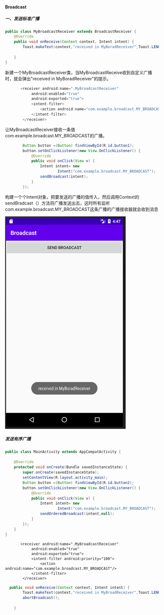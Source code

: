 #### Broadcast

##### 一、发送标准广播

```java
public class MyBroadcastReceiver extends BroadcastReceiver {
    @Override
    public void onReceive(Context context, Intent intent) {
        Toast.makeText(context,"received in MyBoradReceiver",Toast.LENGTH_SHORT).show();

    }
}

```

新建一个MyBroadcastReceiver类，当MyBroadcastReceive收到自定义广播时，就会弹出"received in MyBoradReceiver"的提示。

```java
       <receiver android:name=".MyBroadcastReceiver"
            android:enabled="true"
            android:exported="true">
            <intent-filter>
                <action android:name="com.example.broadcast.MY_BROADCAST"/>
            </intent-filter>
        </receiver>
```

让MyBroadcastReceiver接收一条值com.example.broadcast.MY_BROADCAST的广播。

```java
        Button button =(Button) findViewById(R.id.button1);
        button.setOnClickListener(new View.OnClickListener() {
            @Override
            public void onClick(View v) {
                Intent intent= new
                        Intent("com.example.broadcast.MY_BROADCAST");
                sendBroadcast(intent);
            }
        });

```

构建一个个Intent对象，把要发送的广播的值传入，然后调用Context的sendBradcast（）方法将广播发送出去，这时所有监听com.example.broadcast.MY_BROADCAST这条广播的广播接收器就会收到消息

![发送自定义标准广播](https://github.com/PengFeisupper/2018118122_Android/blob/homework/Broadcast/%E6%88%AA%E5%9B%BE/%E5%8F%91%E9%80%81%E8%87%AA%E5%AE%9A%E4%B9%89%E6%A0%87%E5%87%86%E5%B9%BF%E6%92%AD.png)

##### 发送有序广播

```java
public class MainActivity extends AppCompatActivity {

    @Override
    protected void onCreate(Bundle savedInstanceState) {
        super.onCreate(savedInstanceState);
        setContentView(R.layout.activity_main);
        Button button =(Button) findViewById(R.id.button2);
        button.setOnClickListener(new View.OnClickListener() {
            @Override
            public void onClick(View v) {
                Intent intent= new
                        Intent("com.example.broadcast.MY_BROADCAST");
                sendOrderedBroadcast(intent,null);
            }
        });
    }
}
```

```jav
       <receiver android:name=".MyBroadcastReceiver"
            android:enabled="true"
            android:exported="true">
            <intent-filter android:priority="100">
                <action android:name="com.example.broadcast.MY_BROADCAST"/>
            </intent-filter>
        </receiver>
```

```java
  public void onReceive(Context context, Intent intent) {
        Toast.makeText(context,"received in MyBroadReceiver",Toast.LENGTH_SHORT).show();
        abortBroadcast();

    }
```



